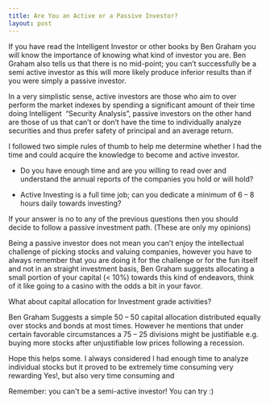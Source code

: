 ```yaml
---
title: Are You an Active or a Passive Investor?
layout: post
---
```


If you have read the Intelligent Investor or other books by Ben Graham you will
know the importance of knowing what kind of investor you are. Ben Graham also
tells us that there is no mid-point; you can’t successfully be a semi active
investor as this will more likely produce inferior results than if you were
simply a passive investor.

In a very simplistic sense, active investors are those who aim to over perform
the market indexes by spending a significant amount of their time doing
Intelligent  “Security Analysis”, passive investors on the other hand are those
of us that can’t or don’t have the time to individually analyze securities and
thus prefer safety of principal and an average return.

I followed two simple rules of thumb to help me determine whether I had the time
and could acquire the knowledge to become and active investor.

* Do you have enough time and are you willing to read over and understand the 
annual reports of the companies you hold or will hold?

* Active Investing is a full time job; can you dedicate a minimum of 6 – 8 
hours daily towards investing?

If your answer is no to any of the previous questions then you should decide to
follow a passive investment path. (These are only my opinions)

Being a passive investor does not mean you can’t enjoy the intellectual
challenge of picking stocks and valuing companies, however you have to always
remember that you are doing it for the challenge or for the fun itself and not
in an straight investment basis, Ben Graham suggests allocating a small portion
of your capital (< 10%) towards this kind of endeavors, think of it like going
to a casino with the odds a bit in your favor.

What about capital allocation for Investment grade activities?

Ben Graham Suggests a simple 50 – 50 capital allocation distributed equally over
stocks and bonds at most times. However he mentions that under certain favorable
circumstances a 75 – 25 divisions might be justifiable e.g. buying more stocks
after unjustifiable low prices following a recession.

Hope this helps some. I always considered I had enough time to analyze
individual stocks but it proved to be extremely time consuming very rewarding
Yes!, but also very time consuming and

Remember: you can't be a semi-active investor! You can try :)
